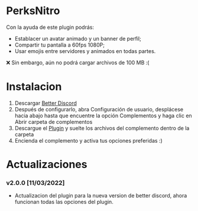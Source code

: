 # PerksNitro

Con la ayuda de este plugin podrás:

- Establacer un avatar animado  y un banner de perfil;
- Compartir tu pantalla a 60fps 1080P;
- Usar emojis entre servidores y animados en todas partes.

❌ Sin embargo, aún no podrá cargar archivos de 100 MB :(

# Instalacion

1. Descargar [Better Discord](https://betterdiscord.app)
2. Después de configurarlo, abra Configuración de usuario, desplácese hacia abajo hasta que encuentre la opción Complementos y haga clic en Abrir carpeta de complementos
3. Descargue el [Plugin](https://github.com/vaguerstone/PerksNitro/archive/refs/heads/main.zip) y suelte los archivos del complemento dentro de la carpeta
4. Encienda el complemento y activa tus opciones preferidas :)

# Actualizaciones

### v2.0.0 [11/03/2022]

* Actualizacion del plugin para la nueva version de better discord, ahora funcionan todas las opciones del plugin.
